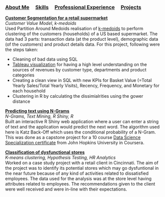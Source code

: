 <br />


### [About Me](https://vermaph.github.io/)&nbsp; &nbsp; &nbsp;[Skills](./skills.html)&nbsp; &nbsp; &nbsp;[Professional Experience](./experience.html)&nbsp; &nbsp; &nbsp;[Projects](./projects.html)<br />


**[Customer Segmentation for a retail supermarket](https://github.com/vermaph/Codes/tree/master/Pet%20Projects/Supermarket%20dashboard)**<br />
  *Customer Value Model*, *k-medoids*<br />
  Used Partition Around Medoids realisation of [k-medoids](https://en.wikipedia.org/wiki/K-medoids) to perform clustering of the customers (households) of a US based supermarket. The data had 3 parts: transaction data (at the product level), demographic data (of the customers) and product details data. For this project, following were the steps taken:<br />
 - Cleaning of bad data using SQL
 - [Tableau visualization](https://public.tableau.com/profile/piyush.verma#!/vizhome/AnalysisofaSupermarketChain/Final) for having a high level understanding on the sources of revenues by customer type, departments and product categories
 - Creating a clean view in SQL with new KPIs for Basket Value (=Total Yearly Sales/Total Yearly Visits), Recency, Frequency, and Monetary for each household
 - Clustering in R by calculating the dissimialrities using the gower distance

  **[Predicting text using N-Grams](https://vermaph.shinyapps.io/Nextword/)**<br />
  *N-Grams, Text Mining, R Shiny, R*<br />
  Built an interactive R Shiny web application where a user can enter a string of text and the application would predict the next word. The algorithm used here is Katz Back-Off which uses the conditional probability of a N-Gram. This was done as a capstone project for a 10 course [Data Science Specialization certificate](https://www.coursera.org/account/accomplishments/specialization/6UFAFQ6NL8TA) from John Hopkins University in Coursera.
  
  **[Classification of dysfunctional stores]()**<br />
  *K-means clustering, Hypothesis Testing, HR Analytics*<br />
  Worked on a case study project with a retail client in Cincinnati. The aim of the project was to identify its potential stores which may go dysfuntional in the near future because of any kind of activities related to dissatisfied employees. The data used for the analysis was at the store level having attributes related to employees. The recommendations given to the client were well received and were in-line with their expectations. 
